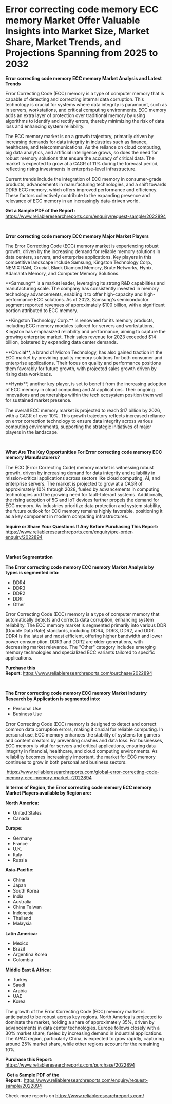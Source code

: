 <p><h1>Error correcting code memory ECC memory Market Offer Valuable Insights into Market Size, Market Share, Market Trends, and Projections Spanning from 2025 to 2032</h1></p><p><strong>Error correcting code memory ECC memory Market Analysis and Latest Trends</strong></p>
<p><p>Error Correcting Code (ECC) memory is a type of computer memory that is capable of detecting and correcting internal data corruption. This technology is crucial for systems where data integrity is paramount, such as in servers, workstations, and critical computing environments. ECC memory adds an extra layer of protection over traditional memory by using algorithms to identify and rectify errors, thereby minimizing the risk of data loss and enhancing system reliability.</p><p>The ECC memory market is on a growth trajectory, primarily driven by increasing demands for data integrity in industries such as finance, healthcare, and telecommunications. As the reliance on cloud computing, big data analytics, and artificial intelligence grows, so does the need for robust memory solutions that ensure the accuracy of critical data. The market is expected to grow at a CAGR of 11% during the forecast period, reflecting rising investments in enterprise-level infrastructure.</p><p>Current trends include the integration of ECC memory in consumer-grade products, advancements in manufacturing technologies, and a shift towards DDR5 ECC memory, which offers improved performance and efficiency. These factors collectively contribute to the expanding presence and relevance of ECC memory in an increasingly data-driven world.</p></p>
<p><strong>Get a Sample PDF of the Report:&nbsp;</strong> <a href="https://www.reliableresearchreports.com/enquiry/request-sample/2022894?utm_campaign=2203&utm_medium=2&utm_source=Github&utm_content=ia&utm_term=29032025&utm_id=error-correcting-code-memory-ecc-memory">https://www.reliableresearchreports.com/enquiry/request-sample/2022894</a></p>
<p>&nbsp;</p>
<p><strong>Error correcting code memory ECC memory Major Market Players</strong></p>
<p><p>The Error Correcting Code (ECC) memory market is experiencing robust growth, driven by the increasing demand for reliable memory solutions in data centers, servers, and enterprise applications. Key players in this competitive landscape include Samsung, Kingston Technology Corp., NEMIX RAM, Crucial, Black Diamond Memory, Brute Networks, Hynix, Adamanta Memory, and Computer Memory Solutions.</p><p>**Samsung** is a market leader, leveraging its strong R&D capabilities and manufacturing scale. The company has consistently invested in memory technology advancements, enabling it to offer high-capacity and high-performance ECC solutions. As of 2023, Samsung's semiconductor segment reported revenues of approximately $100 billion, with a significant portion attributed to ECC memory.</p><p>**Kingston Technology Corp.** is renowned for its memory products, including ECC memory modules tailored for servers and workstations. Kingston has emphasized reliability and performance, aiming to capture the growing enterprise market. Their sales revenue for 2023 exceeded $14 billion, bolstered by expanding data center demands.</p><p>**Crucial**, a brand of Micron Technology, has also gained traction in the ECC market by providing quality memory solutions for both consumer and enterprise applications. Their focus on quality and performance positions them favorably for future growth, with projected sales growth driven by rising data workloads.</p><p>**Hynix**, another key player, is set to benefit from the increasing adoption of ECC memory in cloud computing and AI applications. Their ongoing innovations and partnerships within the tech ecosystem position them well for sustained market presence.</p><p>The overall ECC memory market is projected to reach $17 billion by 2026, with a CAGR of over 10%. This growth trajectory reflects increased reliance on error correction technology to ensure data integrity across various computing environments, supporting the strategic initiatives of major players in the landscape.</p></p>
<p>&nbsp;</p>
<p><strong>What Are The Key Opportunities For Error correcting code memory ECC memory Manufacturers?</strong></p>
<p><p>The ECC (Error Correcting Code) memory market is witnessing robust growth, driven by increasing demand for data integrity and reliability in mission-critical applications across sectors like cloud computing, AI, and enterprise servers. The market is projected to grow at a CAGR of approximately 10% through 2028, fueled by advancements in computing technologies and the growing need for fault-tolerant systems. Additionally, the rising adoption of 5G and IoT devices further propels the demand for ECC memory. As industries prioritize data protection and system stability, the future outlook for ECC memory remains highly favorable, positioning it as a key component in modern computing infrastructures.</p></p>
<p><strong>Inquire or Share Your Questions If Any Before Purchasing This Report:</strong> <a href="https://www.reliableresearchreports.com/enquiry/pre-order-enquiry/2022894?utm_campaign=2203&utm_medium=2&utm_source=Github&utm_content=ia&utm_term=29032025&utm_id=error-correcting-code-memory-ecc-memory">https://www.reliableresearchreports.com/enquiry/pre-order-enquiry/2022894</a></p>
<p>&nbsp;</p>
<p><strong>Market Segmentation</strong></p>
<p><strong>The Error correcting code memory ECC memory Market Analysis by types is segmented into:</strong></p>
<p><ul><li>DDR4</li><li>DDR3</li><li>DDR2</li><li>DDR</li><li>Other</li></ul></p>
<p><p>Error Correcting Code (ECC) memory is a type of computer memory that automatically detects and corrects data corruption, enhancing system reliability. The ECC memory market is segmented primarily into various DDR (Double Data Rate) standards, including DDR4, DDR3, DDR2, and DDR. DDR4 is the latest and most efficient, offering higher bandwidth and lower power consumption. DDR3 and DDR2 are older generations, with decreasing market relevance. The "Other" category includes emerging memory technologies and specialized ECC variants tailored to specific applications.</p></p>
<p><strong>Purchase this Report:&nbsp;</strong><a href="https://www.reliableresearchreports.com/purchase/2022894?utm_campaign=2203&utm_medium=2&utm_source=Github&utm_content=ia&utm_term=29032025&utm_id=error-correcting-code-memory-ecc-memory">https://www.reliableresearchreports.com/purchase/2022894</a></p>
<p>&nbsp;</p>
<p><strong>The Error correcting code memory ECC memory Market Industry Research by Application is segmented into:</strong></p>
<p><ul><li>Personal Use</li><li>Business Use</li></ul></p>
<p><p>Error Correcting Code (ECC) memory is designed to detect and correct common data corruption errors, making it crucial for reliable computing. In personal use, ECC memory enhances the stability of systems for gamers and content creators by preventing crashes and data loss. For businesses, ECC memory is vital for servers and critical applications, ensuring data integrity in financial, healthcare, and cloud computing environments. As reliability becomes increasingly important, the market for ECC memory continues to grow in both personal and business sectors.</p></p>
<p><a href="https://www.reliableresearchreports.com/global-error-correcting-code-memory-ecc-memory-market-r2022894?utm_campaign=2203&utm_medium=2&utm_source=Github&utm_content=ia&utm_term=29032025&utm_id=error-correcting-code-memory-ecc-memory">&nbsp;https://www.reliableresearchreports.com/global-error-correcting-code-memory-ecc-memory-market-r2022894</a></p>
<p><strong>In terms of Region, the Error correcting code memory ECC memory Market Players available by Region are:</strong></p>
<p>
    <p> <strong> North America: </strong>
        <ul>
            <li>United States</li>
            <li>Canada</li>
        </ul>
        </p> 
    <p> <strong> Europe: </strong>
        <ul>
            <li>Germany</li>
            <li>France</li>
            <li>U.K.</li>
            <li>Italy</li>
            <li>Russia</li>
        </ul>
        </p> 
    <p> <strong> Asia-Pacific: </strong>
        <ul>
            <li>China</li>
            <li>Japan</li>
            <li>South Korea</li>
            <li>India</li>
            <li>Australia</li>
            <li>China Taiwan</li>
            <li>Indonesia</li>
            <li>Thailand</li>
            <li>Malaysia</li>
        </ul>
        </p> 
    <p> <strong> Latin America: </strong>
        <ul>
            <li>Mexico</li>
            <li>Brazil</li>
            <li>Argentina Korea</li>
            <li>Colombia</li>
        </ul>
        </p> 
    <p> <strong> Middle East & Africa: </strong>
        <ul>
            <li>Turkey</li>
            <li>Saudi</li>
            <li>Arabia</li>
            <li>UAE</li>
            <li>Korea</li>
        </ul>
    </p>
    </p>
<p><p>The growth of the Error Correcting Code (ECC) memory market is anticipated to be robust across key regions. North America is projected to dominate the market, holding a share of approximately 35%, driven by advancements in data center technologies. Europe follows closely with a 30% market share, fueled by increasing demand in industrial applications. The APAC region, particularly China, is expected to grow rapidly, capturing around 25% market share, while other regions account for the remaining 10%.</p></p>
<p><strong>Purchase this Report: </strong><a href="https://www.reliableresearchreports.com/purchase/2022894?utm_campaign=2203&utm_medium=2&utm_source=Github&utm_content=ia&utm_term=29032025&utm_id=error-correcting-code-memory-ecc-memory">https://www.reliableresearchreports.com/purchase/2022894</a></p>
<p>&nbsp;<strong>Get a Sample PDF of the Report:&nbsp;&nbsp;</strong><a href="https://www.reliableresearchreports.com/enquiry/request-sample/2022894?utm_campaign=2203&utm_medium=2&utm_source=Github&utm_content=ia&utm_term=29032025&utm_id=error-correcting-code-memory-ecc-memory">https://www.reliableresearchreports.com/enquiry/request-sample/2022894</a></p>
<p><strong></strong></p>
<p>Check more reports on <a href="https://www.reliableresearchreports.com/?utm_campaign=2203&utm_medium=2&utm_source=Github&utm_content=ia&utm_term=29032025&utm_id=error-correcting-code-memory-ecc-memory">https://www.reliableresearchreports.com/</a></p>